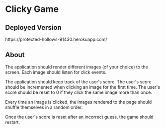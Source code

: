 <h1>Clicky Game</h1>

<h2>Deployed Version</h2>
https://protected-hollows-91430.herokuapp.com/
  
<h2>About</h2>

The application should render different images (of your choice) to the screen. Each image should listen for click events.

The application should keep track of the user's score. The user's score should be incremented when clicking an image for the first time. The user's score should be reset to 0 if they click the same image more than once.

Every time an image is clicked, the images rendered to the page should shuffle themselves in a random order.

Once the user's score is reset after an incorrect guess, the game should restart.
